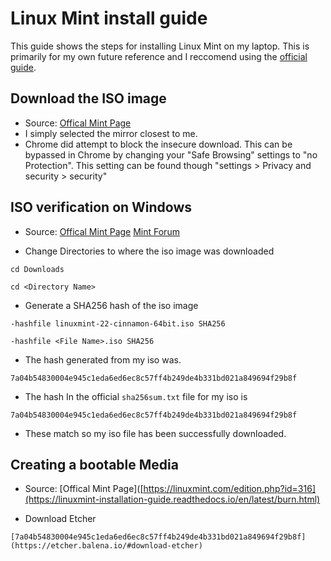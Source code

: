 # Linux Mint install guide
This guide shows the steps for installing Linux Mint on my laptop. This is primarily for my own future reference and I reccomend using the [official guide](https://linuxmint-installation-guide.readthedocs.io/en/latest/).

## Download the ISO image 
- Source:  [Offical Mint Page](https://linuxmint.com/edition.php?id=316)
- I simply selected the mirror closest to me.
- Chrome did attempt to block the insecure download. This can be bypassed in Chrome by changing your "Safe Browsing" settings to "no Protection". This setting can be found though "settings > Privacy and security > security"

## ISO verification on Windows
- Source:  [Offical Mint Page](https://linuxmint-installation-guide.readthedocs.io/en/latest/verify.html) [Mint Forum](https://forums.linuxmint.com/viewtopic.php?t=424583) 

- Change Directories to where the iso image was downloaded
```
cd Downloads
```
```
cd <Directory Name>
```

- Generate a SHA256 hash of the iso image
```
-hashfile linuxmint-22-cinnamon-64bit.iso SHA256
```
```
-hashfile <File Name>.iso SHA256
```

- The hash generated from my iso was.
```
7a04b54830004e945c1eda6ed6ec8c57ff4b249de4b331bd021a849694f29b8f
```
- The hash In the official `sha256sum.txt` file for my iso is
```
7a04b54830004e945c1eda6ed6ec8c57ff4b249de4b331bd021a849694f29b8f
```
- These match so my iso file has been successfully downloaded.


## Creating a bootable Media
- Source:  [Offical Mint Page]([https://linuxmint.com/edition.php?id=316](https://linuxmint-installation-guide.readthedocs.io/en/latest/burn.html)

- Download Etcher 
```
[7a04b54830004e945c1eda6ed6ec8c57ff4b249de4b331bd021a849694f29b8f](https://etcher.balena.io/#download-etcher)
```

